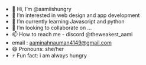 - 👋 Hi, I’m @aamiishungry
- 👀 I’m interested in web design and app development
- 🌱 I’m currently learning Javascript and python
- 💞️ I’m looking to collaborate on ...
- 📫 How to reach me - discord @theweakest_aami
- email : aaminahnauman4149@gmail.com
- 😄 Pronouns: she/her
- ⚡ Fun fact: i am always hungry

<!---
aamiishungry/aamiishungry is a ✨ special ✨ repository because its `README.md` (this file) appears on your GitHub profile.
You can click the Preview link to take a look at your changes.
--->
